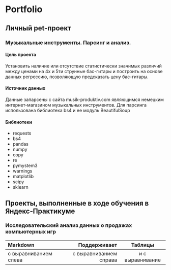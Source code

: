 # Portfolio

## Личный pet-проект
### Музыкальные инструменты. Парсинг и анализ.

#### Цель проекта
Установить наличие или отсутствие статистически значимых различий между ценами на 4х и 5ти струнные бас-гитары и построить на основе данных регрессию, позволяющую предсказать цену бас-гитары.

#### Источник данных
Данные запарсены с сайта musik-produktiv.com являющимся немецким интернет-магазином музыкальных инструментов. Для парсинга использована библиотека bs4 и ее модуль BeautifulSoup

#### Библиотеки
- requests
- bs4
- pandas
- numpy
- copy
- re
- pymystem3
- warnings
- matplotlib
- scipy
- sklearn

## Проекты, выполненные в ходе обучения в Яндекс-Практикуме
### Исследовательский анализ данных о продажах компьютерных игр

| Markdown | Поддерживает | Таблицы |
| :-------------------- | ---------------------: |:---------------------------:|
| с выравниванием слева | с выравниванием справа | и с выравнивание
